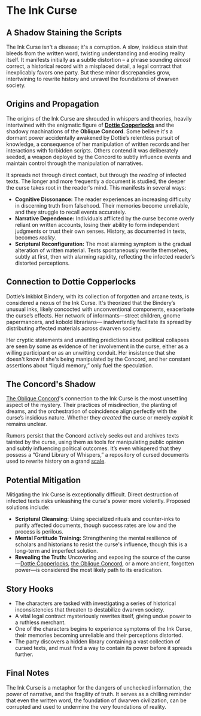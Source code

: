 # The Ink Curse

## A Shadow Staining the Scripts

The Ink Curse isn't a disease; it's a corruption. A slow, insidious stain that bleeds from the written word, twisting understanding and eroding reality itself. It manifests initially as a subtle distortion – a phrase sounding *almost* correct, a historical record with a misplaced detail, a legal contract that inexplicably favors one party. But these minor discrepancies grow, intertwining to rewrite history and unravel the foundations of dwarven society.

## Origins and Propagation

The origins of the Ink Curse are shrouded in whispers and theories, heavily intertwined with the enigmatic figure of **[Dottie Copperlocks](/geography/settlement/city/city-of-or/local/dottie-copperlocks.md)** and the shadowy machinations of the **Oblique Concord**. Some believe it's a dormant power accidentally awakened by Dottie’s relentless pursuit of knowledge, a consequence of her manipulation of written records and her interactions with forbidden scripts. Others contend it was deliberately seeded, a weapon deployed by the Concord to subtly influence events and maintain control through the manipulation of narratives.

It spreads not through direct contact, but through the *reading* of infected texts. The longer and more frequently a document is studied, the deeper the curse takes root in the reader's mind. This manifests in several ways:

*   **Cognitive Dissonance:** The reader experiences an increasing difficulty in discerning truth from falsehood. Their memories become unreliable, and they struggle to recall events accurately.
*   **Narrative Dependence:** Individuals afflicted by the curse become overly reliant on written accounts, losing their ability to form independent judgments or trust their own senses. History, as documented in texts, becomes *reality*.
*   **Scriptural Reconfiguration:** The most alarming symptom is the gradual alteration of written material. Texts spontaneously rewrite themselves, subtly at first, then with alarming rapidity, reflecting the infected reader’s distorted perceptions.

## Connection to Dottie Copperlocks

Dottie’s Inkblot Bindery, with its collection of forgotten and arcane texts, is considered a nexus of the Ink Curse. It's theorized that the Bindery’s unusual inks, likely concocted with unconventional components, exacerbate the curse’s effects. Her network of informants—street children, gnome papermancers, and kobold librarians— inadvertently facilitate its spread by distributing affected materials across dwarven society.

Her cryptic statements and unsettling predictions about political collapses are seen by some as evidence of her involvement in the curse, either as a willing participant or as an unwitting conduit. Her insistence that she doesn't know if she's being manipulated by the Concord, and her constant assertions about “liquid memory,” only fuel the speculation.

## The Concord's Shadow

[The Oblique Concord](/structure/society/factions/the-oblique-concord.md)'s connection to the Ink Curse is the most unsettling aspect of the mystery. Their practices of misdirection, the planting of dreams, and the orchestration of coincidence align perfectly with the curse’s insidious nature. Whether they *created* the curse or merely *exploit* it remains unclear.

Rumors persist that the Concord actively seeks out and archives texts tainted by the curse, using them as tools for manipulating public opinion and subtly influencing political outcomes. It’s even whispered that they possess a “Grand Library of Whispers,” a repository of cursed documents used to rewrite history on a grand [scale](/geography/landmark/scale.md).

## Potential Mitigation

Mitigating the Ink Curse is exceptionally difficult. Direct destruction of infected texts risks unleashing the curse's power more violently. Proposed solutions include:

*   **Scriptural Cleansing:** Using specialized rituals and counter-inks to purify affected documents, though success rates are low and the process is perilous.
*   **Mental Fortitude Training:** Strengthening the mental resilience of scholars and historians to resist the curse's influence, though this is a long-term and imperfect solution.
*   **Revealing the Truth:** Uncovering and exposing the source of the curse—[Dottie Copperlocks](/geography/settlement/city/city-of-or/local/dottie-copperlocks.md), [the Oblique Concord](/structure/society/factions/the-oblique-concord.md), or a more ancient, forgotten power—is considered the most likely path to its eradication.

## Story Hooks

*   The characters are tasked with investigating a series of historical inconsistencies that threaten to destabilize dwarven society.
*   A vital legal contract mysteriously rewrites itself, giving undue power to a ruthless merchant.
*   One of the characters begins to experience symptoms of the Ink Curse, their memories becoming unreliable and their perceptions distorted.
*   The party discovers a hidden library containing a vast collection of cursed texts, and must find a way to contain its power before it spreads further.

## Final Notes
The Ink Curse is a metaphor for the dangers of unchecked information, the power of narrative, and the fragility of truth. It serves as a chilling reminder that even the written word, the foundation of dwarven civilization, can be corrupted and used to undermine the very foundations of reality.
